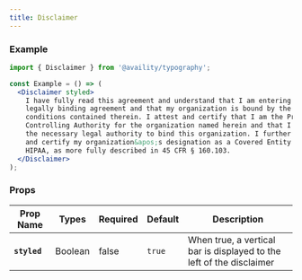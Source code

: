 ```yaml
---
title: Disclaimer
---
```


### Example

```jsx
import { Disclaimer } from '@availity/typography';

const Example = () => (
  <Disclaimer styled>
    I have fully read this agreement and understand that I am entering into a
    legally binding agreement and that my organization is bound by the terms and
    conditions contained therein. I attest and certify that I am the Primary
    Controlling Authority for the organization named herein and that I possess
    the necessary legal authority to bind this organization. I further attest
    and certify my organization&apos;s designation as a Covered Entity under
    HIPAA, as more fully described in 45 CFR § 160.103.
  </Disclaimer>
);
```

### Props

| Prop Name    | Types   | Required | Default | Description                                                          |
| ------------ | ------- | -------- | ------- | -------------------------------------------------------------------- |
| **`styled`** | Boolean | false    | `true`  | When true, a vertical bar is displayed to the left of the disclaimer |
